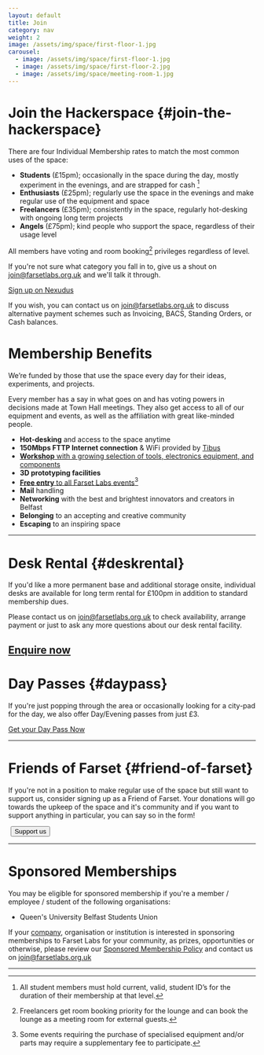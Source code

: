 ```yaml
---
layout: default
title: Join
category: nav
weight: 2
image: /assets/img/space/first-floor-1.jpg
carousel:
  - image: /assets/img/space/first-floor-1.jpg
  - image: /assets/img/space/first-floor-2.jpg
  - image: /assets/img/space/meeting-room-1.jpg
---
```

Join the Hackerspace {#join-the-hackerspace}
=========================

There are four Individual Membership rates to match the most common uses of the space:

-   **Students** (£15pm); occasionally in the space during the day, mostly experiment in the evenings, and are strapped for cash [^2]
-   **Enthusiasts** (£25pm); regularly use the space in the evenings and make regular use of the equipment and space
-   **Freelancers** (£35pm); consistently in the space, regularly hot-desking with ongoing long term projects
-   **Angels** (£75pm); kind people who support the space, regardless of their usage level

All members have voting and room booking[^3] privileges regardless of level.

If you're not sure what category you fall in to, give us a shout on <join@farsetlabs.org.uk> and we'll talk it through.

<a href="https://farsetlabs.spaces.nexudus.com/" class="large button expand round">Sign up on Nexudus</a>

If you wish, you can contact us on <join@farsetlabs.org.uk> to discuss alternative payment schemes such as Invoicing, BACS, Standing Orders, or Cash balances.

Membership Benefits
===================

We’re funded by those that use the space every day for their ideas, experiments, and projects.

Every member has a say in what goes on and has voting powers in decisions made at Town Hall meetings.
They also get access to all of our equipment and events, as well as the affiliation with great like-minded people.

-   **Hot-desking** and access to the space anytime
-   **150Mbps FTTP Internet connection** & WiFi provided by [Tibus](/about/corporates.html)
-   [**Workshop** with a growing selection of tools, electronics equipment, and components](/about/facility.html)
-   **3D prototyping facilities**
-   [**Free entry** to all Farset Labs events](/events/)[^1]
-   **Mail** handling
-   **Networking** with the best and brightest innovators and creators in Belfast
-   **Belonging** to an accepting and creative community
-   **Escaping** to an inspiring space

-----------------------------------------------------------------------

Desk Rental {#deskrental}
=========================
If you'd like a more permanent base and additional storage onsite, individual desks are available for long term rental for £100pm in addition to standard membership dues.

Please contact us on <join@farsetlabs.org.uk> to check availability, arrange payment or just to ask any more questions about our desk rental facility.

<a href="mailto:join@farsetlabs.org.uk" class="large button expand round">Enquire now</a>
-----------------------------------------------------------------------

Day Passes {#daypass}
====================
If you're just popping through the area or occasionally looking for a city-pad for the day, we also offer Day/Evening passes from just £3.

<a href="/hotdesk/index.html" class="large button expand round">Get your Day Pass Now</a>

------------------------------------------------------------------------

Friends of Farset {#friend-of-farset}
=================

If you're not in a position to make regular use of the space but still want to support us, consider signing up as a Friend of Farset.
Your donations will go towards the upkeep of the space and it's community and if you want to support anything in particular, you can say so in the form!

<form class="text-center" action="https://www.paypal.com/cgi-bin/webscr" method="post" target="_top">
  <input type="hidden" name="cmd" value="_s-xclick">
  <input type="hidden" name="hosted_button_id" value="6E5VFUY63DKLS">
  <input type="hidden" src="https://www.paypalobjects.com/en_GB/i/btn/btn_donate_SM.gif" border="0" name="submit" alt="PayPal – The safer, easier way to pay online.">
  <img alt="" border="0" src="https://www.paypalobjects.com/en_GB/i/scr/pixel.gif" width="1" height="1">
  <input type="submit" name="submit" class="large button round expand" value="Support us">
</form>

-------------------------------------------------------------------------

Sponsored Memberships
=====================

You may be eligible for sponsored membership if you're a member / employee / student of the following organisations:

* Queen's University Belfast Students Union

If your [company](/about/corporates), organisation or institution is interested in sponsoring memberships to Farset Labs for your community, as prizes, opportunities
or otherwise, please review our [Sponsored Membership Policy](/about/sponsored_membership_policy.html) and contact us on <join@farsetlabs.org.uk>

------------------------------------------------------------------------

[^1]: Some events requiring the purchase of specialised equipment and/or parts may require a supplementary fee to participate.

[^2]: All student members must hold current, valid, student ID’s for the duration of their membership at that level.

[^3]: Freelancers get room booking priority for the lounge and can book the lounge as a meeting room for external guests.

